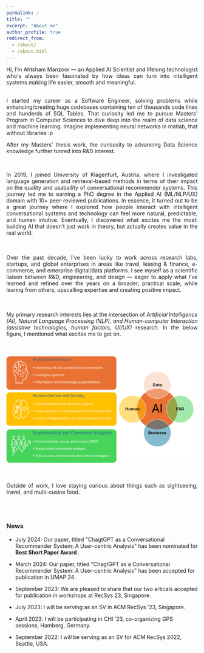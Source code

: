 ```yaml
---
permalink: /
title: ""
excerpt: "About me"
author_profile: true
redirect_from: 
  - /about/
  - /about.html
---
```


<div style="text-align: justify"> 

Hi, I’m Ahtsham Manzoor — an Applied AI Scientist and lifelong technologist who's always been fascinated by how ideas can turn into intelligent systems making life easier, smooth and meaningful.
 <br> <br>


I started my career as a Software Engineer, solving problems while enhancing/creating huge codebases containing ten of thousands code lines and hunderds of SQL Tables. 
That curiosity led me to pursue Masters' Program in Computer Sciences to dive deep into the realm of data science and machine learning. Imagine implementing neural networks in matlab, that without libraries :p

After my Masters' thesis work, the curisosity to advancing Data Science knowledge further tunred into R&D interest.

 <br>

In 2019, I joined University of Klagenfurt, Austria, where I investigated language generation and retrieval-based methods in terms of their impact on the quality and 
usabaility of conversational recommender systems. This journey led me to earning a PhD degree in the Applied AI (ML/NLP/UX) domain with 10+ peer-reviewed publications. 
In essence, it turned out to be a great journey where I explored how people interact with intelligent conversational systems 
and technology can feel more natural, predictable, and human intutive. Eventually, I discovered what excites me the most: building AI that doesn’t just work in theory, 
but actually creates value in the real world.




 <br><br>
Over the past decade, I’ve been lucky to work across research labs, startups, and global enterprises in areas like travel, leasing & finance, e-commerce, and enterprise digital/data platforms. 
I see myself as a scientific liaison between R&D, engineering, and design — eager to apply what I’ve learned and refined over the years on a broader, practical scale, while learing from others, upscalling expertise and creating positive impact.

 <br> <br>
My primary research interests lies at the intersection of <i>Artificial Intelligence (AI), Natural Language Processing (NLP), 
and Human-computer Interaction (assistive technologies, human factors, UI/UX)</i>  research. In the below figure, I mentioned what excites me to get on.


<br>
<br>

<div style="text-align: center;">
         <img src="./images/research-interests.png" alt="">
</div>
 <br>
<br>


Outside of work, I love staying curious about things such as sightseeing, travel, and multi-cusine food.


</div>

 <br>
<br>

### News
- July 2024: Our paper, titled "ChagtGPT as a Conversational Recommender System: A User-centric Analysis" has been nominated for <b>Best Short Paper Award </b>.

- March 2024: Our paper, titled "ChagtGPT as a Conversational Recommender System: A User-centric Analysis" has been accepted for publication in UMAP 24.

- September 2023: We are pleased to share that our two articals accepted for publication in workshops at RecSys 23, Singapore.

- July 2023: I will be serving as an SV in ACM RecSys '23, Singapore.

- April 2023: I will be participating in CHI '23, co-organizing GPS sessions, Hamberg, Germany.

- September 2022: I will be serving as an SV for ACM RecSys 2022, Seattle, USA.


